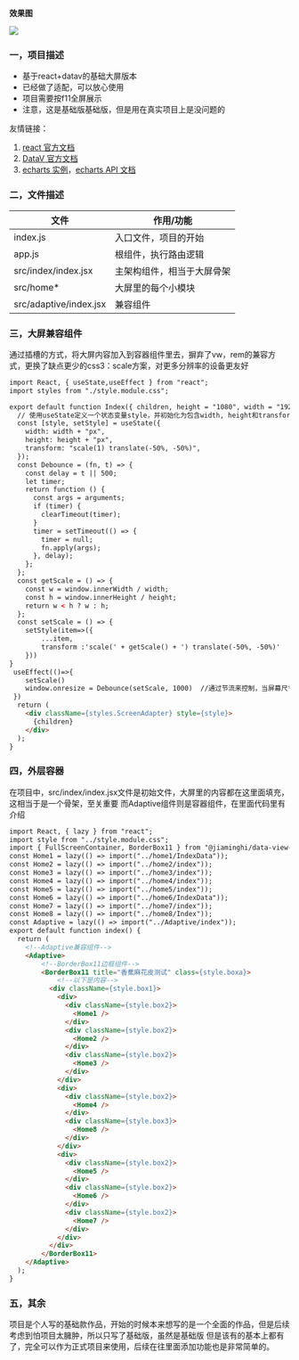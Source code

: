 **效果图**
<p>
    <img src="https://img.picui.cn/free/2024/07/17/66972b877bb6f.png"/>
</p>

### 一，项目描述
- 基于react+datav的基础大屏版本
- 已经做了适配，可以放心使用
- 项目需要按f11全屏展示
- 注意，这是基础版基础版，但是用在真实项目上是没问题的

友情链接：

1.  [react 官方文档](https://zh-hans.react.dev/)
2.  [DataV 官方文档](http://datav.jiaminghi.com/guide/)
3.  [echarts 实例](https://echarts.apache.org/examples/zh/index.html)，[echarts API 文档](https://echarts.apache.org/zh/api.html#echarts)


### 二，文件描述

| 文件                | 作用/功能                                                              |
| ------------------- | --------------------------------------------------------------------- |
| index.js             | 入口文件，项目的开始                                    |      
| app.js                | 根组件，执行路由逻辑                                                        |
| src/index/index.jsx      | 主架构组件，相当于大屏骨架                                     |
| src/home*  | 大屏里的每个小模块                                              |
| src/adaptive/index.jsx | 兼容组件                                           |


### 三，大屏兼容组件
通过插槽的方式，将大屏内容加入到容器组件里去，摒弃了vw，rem的兼容方式，更换了缺点更少的css3：scale方案，对更多分辨率的设备更友好
```html
import React, { useState,useEffect } from "react";
import styles from "./style.module.css";

export default function Index({ children, height = "1080", width = "1920" }) {
  // 使用useState定义一个状态变量style，并初始化为包含width, height和transform的对象
  const [style, setStyle] = useState({
    width: width + "px",
    height: height + "px",
    transform: "scale(1) translate(-50%, -50%)",
  });
  const Debounce = (fn, t) => {
    const delay = t || 500;
    let timer;
    return function () {
      const args = arguments;
      if (timer) {
        clearTimeout(timer);
      }
      timer = setTimeout(() => {
        timer = null;
        fn.apply(args);
      }, delay);
    };
  };
  const getScale = () => {
    const w = window.innerWidth / width;
    const h = window.innerHeight / height;
    return w < h ? w : h;
  };
  const setScale = () => {
    setStyle(item=>({
        ...item,
        transform :'scale(' + getScale() + ') translate(-50%, -50%)'
    }))
}
 useEffect(()=>{
    setScale()
    window.onresize = Debounce(setScale, 1000)  //通过节流来控制，当屏幕尺寸更换时控制缩放，减少性能的损耗。
 })
  return (
    <div className={styles.ScreenAdapter} style={style}>
      {children}
    </div>
  );
}


```
### 四，外层容器
在项目中，src/index/index.jsx文件是初始文件，大屏里的内容都在这里面填充，这相当于是一个骨架，至关重要
而Adaptive组件则是容器组件，在里面代码里有介绍
```html
import React, { lazy } from "react";
import style from "../style.module.css";
import { FullScreenContainer, BorderBox11 } from "@jiaminghi/data-view-react";
const Home1 = lazy(() => import("../home1/IndexData"));
const Home2 = lazy(() => import("../home2/index"));
const Home3 = lazy(() => import("../home3/index"));
const Home4 = lazy(() => import("../home4/index"));
const Home5 = lazy(() => import("../home5/index"));
const Home6 = lazy(() => import("../home6/IndexData"));
const Home7 = lazy(() => import("../home7/index"));
const Home8 = lazy(() => import("../home8/Index"));
const Adaptive = lazy(() => import("../Adaptive/index"));
export default function index() {
  return (
    <!--Adaptive兼容组件-->
    <Adaptive>
        <!--BorderBox11边框组件-->
        <BorderBox11 title="香蕉麻花皮测试" class={style.boxa}>
            <!--以下是内容-->
          <div className={style.box1}>
            <div>
              <div className={style.box2}>
                <Home1 />
              </div>
              <div className={style.box2}>
                <Home2 />
              </div>
              <div className={style.box2}>
                <Home3 />
              </div>
            </div>
            <div>
              <div className={style.box2}>
                <Home4 />
              </div>
              <div className={style.box3}>
                <Home8 />
              </div>
            </div>
            <div>
              <div className={style.box2}>
                <Home5 />
              </div>
              <div className={style.box2}>
                <Home6 />
              </div>
              <div className={style.box2}>
                <Home7 />
              </div>
            </div>
          </div>
        </BorderBox11>
    </Adaptive>
  );
}
```

### 五，其余
项目是个人写的基础款作品，开始的时候本来想写的是一个全面的作品，但是后续考虑到怕项目太臃肿，所以只写了基础版，虽然是基础版
但是该有的基本上都有了，完全可以作为正式项目来使用，后续在往里面添加功能也是非常简单的。